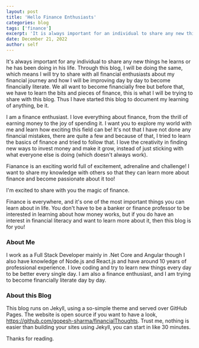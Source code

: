 ```yaml
---
layout: post
title: 'Hello Finance Enthusiasts'
categories: blog
tags: ['finance']
excerpt: 'It is always important for an individual to share any new things he learns in his life.'
date: December 21, 2022
author: self
---
```


It's always important for any individual to share any new things he learns or he has been doing in his life. Through this blog, I will be doing the same, which means I will try to share with all financial enthusiasts about my financial journey and how I will be improving day by day to become financially literate. We all want to become financially free but before that, we have to learn the bits and pieces of finance, this is what I will be trying to share with this blog. Thus I have started this blog to document my learning of anything, be it. 

I am a finance enthusiast. I love everything about finance, from the thrill of earning money to the joy of spending it. I want you to explore my world with me and learn how exciting this field can be! It's not that I have not done any financial mistakes, there are quite a few and because of that, I tried to learn the basics of finance and tried to follow that. I love the creativity in finding new ways to invest money and make it grow, instead of just sticking with what everyone else is doing (which doesn't always work).

Fianance is an exciting world full of excitement, adrenaline and challenge! I want to share my knowledge with others so that they can learn more about finance and become passionate about it too! 

I'm excited to share with you the magic of finance.

Finance is everywhere, and it's one of the most important things you can learn about in life. You don't have to be a banker or finance professor to be interested in learning about how money works, but if you do have an interest in financial literacy and want to learn more about it, then this blog is for you!

### About Me

I work as a Full Stack Developer mainly in .Net Core and Angular though I also have knowledge of Node.js and React.js and have around 10 years of professional experience. I love coding and try to learn new things every day to be better every single day. I am also a finance enthusiast, and I am trying to become financially literate day by day.

### About this Blog

This blog runs on Jekyll, using a so-simple theme and served over GitHub Pages. The website is open source if you want to have a look, https://github.com/gopesh-sharma/financialThoughts. Trust me, nothing is easier than building your sites using Jekyll, you can start in like 30 minutes. 

Thanks for reading.


